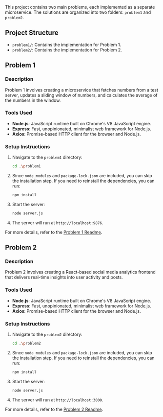 

This project contains two main problems, each implemented as a separate microservice. The solutions are organized into two folders: `problem1` and `problem2`.

## Project Structure

- `problem1/`: Contains the implementation for Problem 1.
- `problem2/`: Contains the implementation for Problem 2.

## Problem 1

### Description

Problem 1 involves creating a microservice that fetches numbers from a test server, updates a sliding window of numbers, and calculates the average of the numbers in the window.

### Tools Used

- **Node.js**: JavaScript runtime built on Chrome's V8 JavaScript engine.
- **Express**: Fast, unopinionated, minimalist web framework for Node.js.
- **Axios**: Promise-based HTTP client for the browser and Node.js.

### Setup Instructions

1. Navigate to the `problem1` directory:
   ```sh
   cd .\problem1
   ```
2. Since `node_modules` and `package-lock.json` are included, you can skip the installation step. If you need to reinstall the dependencies, you can run:
   ```sh
   npm install
   ```
3. Start the server:
   ```sh
   node server.js
   ```
4. The server will run at `http://localhost:9876`.

For more details, refer to the [Problem 1 Readme](./problem1/readme.md).

## Problem 2

### Description

Problem 2 involves creating a React-based social media analytics frontend that delivers real-time insights into user activity and posts.

### Tools Used

- **Node.js**: JavaScript runtime built on Chrome's V8 JavaScript engine.
- **Express**: Fast, unopinionated, minimalist web framework for Node.js.
- **Axios**: Promise-based HTTP client for the browser and Node.js.

### Setup Instructions

1. Navigate to the `problem2` directory:
   ```sh
   cd .\problem2
   ```
2. Since `node_modules` and `package-lock.json` are included, you can skip the installation step. If you need to reinstall the dependencies, you can run:
   ```sh
   npm install
   ```
3. Start the server:
   ```sh
   node server.js
   ```
4. The server will run at `http://localhost:3000`.

For more details, refer to the [Problem 2 Readme](./problem2/readme.md).

